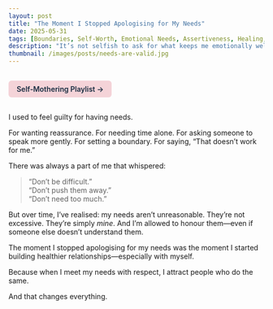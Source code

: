 ```yaml
---
layout: post
title: "The Moment I Stopped Apologising for My Needs"
date: 2025-05-31
tags: [Boundaries, Self-Worth, Emotional Needs, Assertiveness, Healing, Relationships]
description: "It’s not selfish to ask for what keeps me emotionally well. It’s self-respecting."
thumbnail: /images/posts/needs-are-valid.jpg
---
```


<a href="https://music.youtube.com/playlist?list=PLuO5E1rh5RqIzePJeOjdXo62gwnYJ748_&si=NvtF0mzI9Sx2IoPu&shuffle=1" 
   target="_blank" 
   class="back-button"
   style="display:inline-block; margin: 1rem auto; background-color: #F4D3D8; color: #1A2D41; padding: 0.5rem 1rem; border-radius: 6px; font-weight: 600; text-decoration: none;">
  Self‑Mothering Playlist →
</a>

I used to feel guilty for having needs.

For wanting reassurance. For needing time alone. For asking someone to speak more gently. For setting a boundary. For saying, “That doesn’t work for me.”

There was always a part of me that whispered:
> “Don’t be difficult.”  
> “Don’t push them away.”  
> “Don’t need too much.”

But over time, I’ve realised: my needs aren’t unreasonable. They’re not excessive. They’re simply *mine*. And I’m allowed to honour them—even if someone else doesn’t understand them.

The moment I stopped apologising for my needs was the moment I started building healthier relationships—especially with myself.

Because when I meet my needs with respect, I attract people who do the same.

And that changes everything.
